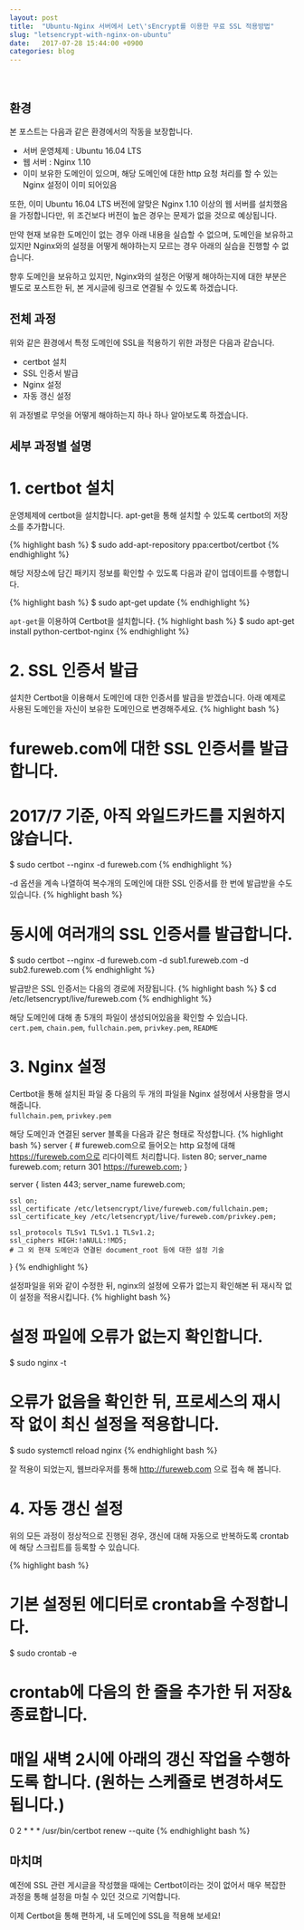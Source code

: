 ```yaml
---
layout: post
title:  "Ubuntu-Nginx 서버에서 Let\'sEncrypt를 이용한 무료 SSL 적용방법"
slug: "letsencrypt-with-nginx-on-ubuntu"
date:   2017-07-28 15:44:00 +0900
categories: blog
---
```


<div class="fb-like" data-href="https://fureweb-com.github.io/blog/2017/07/28/letsencrypt-with-nginx-on-ubuntu.html" data-layout="button_count" data-action="like" data-size="small" data-show-faces="true" data-share="true"></div>
<br>

## 환경  

본 포스트는 다음과 같은 환경에서의 작동을 보장합니다.  
- 서버 운영체제 : Ubuntu 16.04 LTS  
- 웹 서버 : Nginx 1.10  
- 이미 보유한 도메인이 있으며, 해당 도메인에 대한 http 요청 처리를 할 수 있는 Nginx 설정이 이미 되어있음

또한, 이미 Ubuntu 16.04 LTS 버전에 알맞은 Nginx 1.10 이상의 웹 서버를 설치했음을 가정합니다만, 
위 조건보다 버전이 높은 경우는 문제가 없을 것으로 예상됩니다.  

만약 현재 보유한 도메인이 없는 경우 아래 내용을 실습할 수 없으며, 
도메인을 보유하고 있지만 Nginx와의 설정을 어떻게 해야하는지 모르는 경우 아래의 실습을 진행할 수 없습니다.  

향후 도메인을 보유하고 있지만, Nginx와의 설정은 어떻게 해야하는지에 대한 부분은 별도로 포스트한 뒤, 
본 게시글에 링크로 연결될 수 있도록 하겠습니다.


## 전체 과정

위와 같은 환경에서 특정 도메인에 SSL을 적용하기 위한 과정은 다음과 같습니다.

- certbot 설치
- SSL 인증서 발급
- Nginx 설정
- 자동 갱신 설정

위 과정별로 무엇을 어떻게 해야하는지 하나 하나 알아보도록 하겠습니다.

## 세부 과정별 설명

# 1. certbot 설치  

운영체제에 certbot을 설치합니다. apt-get을 통해 설치할 수 있도록 certbot의 저장소를 추가합니다.

{% highlight bash %}
$ sudo add-apt-repository ppa:certbot/certbot
{% endhighlight %}  

해당 저장소에 담긴 패키지 정보를 확인할 수 있도록 다음과 같이 업데이트를 수행합니다.

{% highlight bash %}
$ sudo apt-get update
{% endhighlight %}

`apt-get`을 이용하여 Certbot을 설치합니다.
{% highlight bash %}
$ sudo apt-get install python-certbot-nginx
{% endhighlight %}


# 2. SSL 인증서 발급

설치한 Certbot을 이용해서 도메인에 대한 인증서를 발급을 받겠습니다. 아래 예제로 사용된 도메인을 자신이 보유한 도메인으로 변경해주세요.
{% highlight bash %}
# fureweb.com에 대한 SSL 인증서를 발급합니다.
# 2017/7 기준, 아직 와일드카드를 지원하지 않습니다.
$ sudo certbot --nginx -d fureweb.com
{% endhighlight %}

-d 옵션을 계속 나열하여 복수개의 도메인에 대한 SSL 인증서를 한 번에 발급받을 수도 있습니다.
{% highlight bash %}
# 동시에 여러개의 SSL 인증서를 발급합니다.
$ sudo certbot --nginx -d fureweb.com -d sub1.fureweb.com -d sub2.fureweb.com
{% endhighlight %}

발급받은 SSL 인증서는 다음의 경로에 저장됩니다.
{% highlight bash %}
$ cd /etc/letsencrypt/live/fureweb.com
{% endhighlight %}

해당 도메인에 대해 총 5개의 파일이 생성되어있음을 확인할 수 있습니다.  
`cert.pem`, `chain.pem`, `fullchain.pem`, `privkey.pem`, `README`

# 3. Nginx 설정

Certbot을 통해 설치된 파일 중 다음의 두 개의 파일을 Nginx 설정에서 사용함을 명시해줍니다.  
`fullchain.pem`, `privkey.pem`

해당 도메인과 연결된 server 블록을 다음과 같은 형태로 작성합니다.
{% highlight bash %}
server {
    # fureweb.com으로 들어오는 http 요청에 대해 https://fureweb.com으로 리다이렉트 처리합니다. 
    listen 80;
    server_name fureweb.com;
    return 301 https://fureweb.com;
}

server {
    listen 443;
    server_name fureweb.com;

    ssl on;
    ssl_certificate /etc/letsencrypt/live/fureweb.com/fullchain.pem;
    ssl_certificate_key /etc/letsencrypt/live/fureweb.com/privkey.pem;

    ssl_protocols TLSv1 TLSv1.1 TLSv1.2;
    ssl_ciphers HIGH:!aNULL:!MD5;
    # 그 외 현재 도메인과 연결된 document_root 등에 대한 설정 기술
}
{% endhighlight %}

설정파일을 위와 같이 수정한 뒤, nginx의 설정에 오류가 없는지 확인해본 뒤 재시작 없이 설정을 적용시킵니다.
{% highlight bash %}
# 설정 파일에 오류가 없는지 확인합니다.
$ sudo nginx -t
# 오류가 없음을 확인한 뒤, 프로세스의 재시작 없이 최신 설정을 적용합니다.
$ sudo systemctl reload nginx
{% endhighlight bash %}

잘 적용이 되었는지, 웹브라우저를 통해 http://fureweb.com 으로 접속 해 봅니다.


# 4. 자동 갱신 설정

위의 모든 과정이 정상적으로 진행된 경우, 갱신에 대해 자동으로 반복하도록 crontab에 해당 스크립트를 등록할 수 있습니다.

{% highlight bash %}
# 기본 설정된 에디터로 crontab을 수정합니다.
$ sudo crontab -e
# crontab에 다음의 한 줄을 추가한 뒤 저장&종료합니다.
# 매일 새벽 2시에 아래의 갱신 작업을 수행하도록 합니다. (원하는 스케쥴로 변경하셔도 됩니다.)
0 2 * * * /usr/bin/certbot renew --quite
{% endhighlight bash %}


## 마치며

예전에 SSL 관련 게시글을 작성했을 때에는 Certbot이라는 것이 없어서 매우 복잡한 과정을 통해 
설정을 마칠 수 있던 것으로 기억합니다.  

이제 Certbot을 통해 편하게, 내 도메인에 SSL을 적용해 보세요!
  
  
<div class="fb-comments" data-href="https://fureweb-com.github.io{{page.url}}" data-width="100%" data-numposts="10"></div>

<div id="fb-root"></div>
<script>(function(d, s, id) {
  var js, fjs = d.getElementsByTagName(s)[0];
  if (d.getElementById(id)) return;
  js = d.createElement(s); js.id = id;
  js.src = "//connect.facebook.net/ko_KR/sdk.js#xfbml=1&version=v2.10&appId=403216550080274";
  fjs.parentNode.insertBefore(js, fjs);
}(document, 'script', 'facebook-jssdk'));</script>